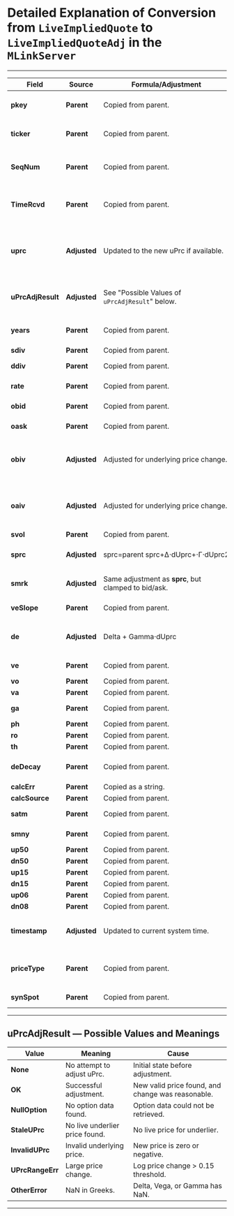# **Detailed Explanation of Conversion from `LiveImpliedQuote` to `LiveImpliedQuoteAdj` in the `MLinkServer`**

---

| **Field**             | **Source**        | **Formula/Adjustment**                                           | **Errors/Bounds**                                | **Notes**                                     |
|----------------------|------------------|-------------------------------------------------------------------|-------------------------------------------------|----------------------------------------------|
| **pkey**              | **Parent**       | Copied from parent.                                              | None                                           | Unique identifier for the object.            |
| **ticker**            | **Parent**       | Copied from parent.                                              | None                                           | Stock or option ticker.                      |
| **SeqNum**            | **Parent**       | Copied from parent.                                              | None                                           | Sequence number for message ordering.       |
| **TimeRcvd**          | **Parent**       | Copied from parent.                                              | None                                           | Timestamp when data was received.           |
| **uprc**              | **Adjusted**     | Updated to the new uPrc if available.                            | Bounded by limits, price change threshold.      | If adjustment fails, original price is retained. |
| **uPrcAdjResult**     | **Adjusted**     | See "Possible Values of `uPrcAdjResult`" below.  | See "Possible Values of `uPrcAdjResult`" below. | Indicates if uPrc was successfully adjusted. |
| **years**             | **Parent**       | Copied from parent.                                              | None                                           | Represents time to expiration.              |
| **sdiv**              | **Parent**       | Copied from parent.                                              | None                                           | sdiv                      |
| **ddiv**              | **Parent**       | Copied from parent.                                              | None                                           | discrete Dividend                   |
| **rate**              | **Parent**       | Copied from parent.                                              | None                                           | Risk-free interest rate.                    |
| **obid**              | **Parent**       | Copied from parent.                                              | None                                           | Option bid price.                            |
| **oask**              | **Parent**       | Copied from parent.                                              | None                                           | Option ask price.                            |
| **obiv**              | **Adjusted**     | Adjusted for underlying price change.                          | Bounded to min and max volatility limits.       | IV bounded to avoid out-of-range values.     |
| **oaiv**              | **Adjusted**     | Adjusted for underlying price change.                          | Bounded to min and max volatility limits.       | IV bounded to avoid out-of-range values.     |
| **svol**              | **Parent**       | Copied from parent.                                              | None                                           | surface vol                     |
| **sprc**              | **Adjusted**     | sprc=parent sprc+Δ⋅dUprc+⋅Γ⋅dUprc2 | Bounded to be non-negative.                     | Represents surface price.     |
| **smrk**              | **Adjusted**     | Same adjustment as **sprc**, but clamped to bid/ask.            | Clamped within bid/ask if applicable.           | Surface mark price bounded.|
| **veSlope**           | **Parent**       | Copied from parent.                                              | None                                           | Volatility slope     |
| **de**                | **Adjusted**     | Delta + Gamma⋅dUprc                                | Clamped to [-1, +1] range.                       | Adjustment depends on the change in uPrc.   |
| **ve**                | **Parent**       | Copied from parent.                                              | Must be non-NaN.                                | Vega    |
| **vo**                | **Parent**       | Copied from parent.                                              | None                                           |   |
| **va**                | **Parent**       | Copied from parent.                                              | None                                           |  |
| **ga**                | **Parent**       | Copied from parent.                                              | Must be non-NaN.                                |  |
| **ph**                | **Parent**       | Copied from parent.                                              | None                                           |     |
| **ro**                | **Parent**       | Copied from parent.                                              | None                                           |               |
| **th**                | **Parent**       | Copied from parent.                                              | None                                           |                 |
| **deDecay**           | **Parent**       | Copied from parent.                                              | None                                           | Decay of delta over time.                  |
| **calcErr**           | **Parent**       | Copied as a string.                                              | None                                           |               |
| **calcSource**        | **Parent**       | Copied from parent.                                              | None                                           | Tick/Loop              |
| **satm**              | **Parent**       | Copied from parent.                                              | None                                           | ATM implied volatility.                   |
| **smny**              | **Parent**       | Copied from parent.                                              | None                                           | Surface moneyness        |
| **up50**              | **Parent**       | Copied from parent.                                              | None                                           |             |
| **dn50**              | **Parent**       | Copied from parent.                                              | None                                           |           |
| **up15**              | **Parent**       | Copied from parent.                                              | None                                           |             |
| **dn15**              | **Parent**       | Copied from parent.                                              | None                                           |             |
| **up06**              | **Parent**       | Copied from parent.                                              | None                                           |                |
| **dn08**              | **Parent**       | Copied from parent.                                              | None                                           |              |
| **timestamp**         | **Adjusted**     | Updated to current system time.                                 | None                                           | Reflects when the quote was adjusted.     |
| **priceType**         | **Parent**       | Copied from parent.                                              | None                                           | Source or type of price of underlier                 |
| **synSpot**           | **Parent**       | Copied from parent.                                              | None                                           | Synthetic spot price        |

---

## **uPrcAdjResult — Possible Values and Meanings**

| **Value**            | **Meaning**                      | **Cause**                                     |
|---------------------|-----------------------------------|----------------------------------------------|
| **None**             | No attempt to adjust uPrc.        | Initial state before adjustment.             |
| **OK**               | Successful adjustment.           | New valid price found, and change was reasonable. |
| **NullOption**       | No option data found.             | Option data could not be retrieved.          |
| **StaleUPrc**        | No live underlier price found.    | No live price for underlier.                |
| **InvalidUPrc**      | Invalid underlying price.         | New price is zero or negative.               |
| **UPrcRangeErr**     | Large price change.               | Log price change > 0.15 threshold.           |
| **OtherError**       | NaN in Greeks.                    | Delta, Vega, or Gamma has NaN.               |

---

